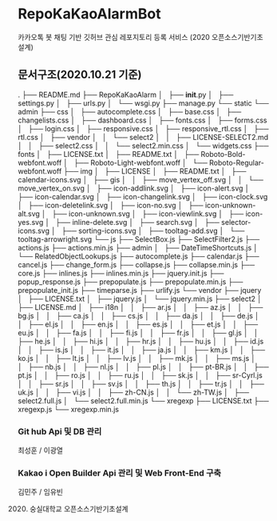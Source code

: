# RepoKaKaoAlarmBot
카카오톡 봇 채팅 기반 깃허브 관심 레포지토리 등록 서비스 (2020 오픈소스기반기초설계)

## 문서구조(2020.10.21 기준)
.
├── README.md
├── RepoKaKaoAlarm
│   ├── __init__.py
│   ├── settings.py
│   ├── urls.py
│   └── wsgi.py
├── manage.py
└── static
    └── admin
        ├── css
        │   ├── autocomplete.css
        │   ├── base.css
        │   ├── changelists.css
        │   ├── dashboard.css
        │   ├── fonts.css
        │   ├── forms.css
        │   ├── login.css
        │   ├── responsive.css
        │   ├── responsive_rtl.css
        │   ├── rtl.css
        │   ├── vendor
        │   │   └── select2
        │   │       ├── LICENSE-SELECT2.md
        │   │       ├── select2.css
        │   │       └── select2.min.css
        │   └── widgets.css
        ├── fonts
        │   ├── LICENSE.txt
        │   ├── README.txt
        │   ├── Roboto-Bold-webfont.woff
        │   ├── Roboto-Light-webfont.woff
        │   └── Roboto-Regular-webfont.woff
        ├── img
        │   ├── LICENSE
        │   ├── README.txt
        │   ├── calendar-icons.svg
        │   ├── gis
        │   │   ├── move_vertex_off.svg
        │   │   └── move_vertex_on.svg
        │   ├── icon-addlink.svg
        │   ├── icon-alert.svg
        │   ├── icon-calendar.svg
        │   ├── icon-changelink.svg
        │   ├── icon-clock.svg
        │   ├── icon-deletelink.svg
        │   ├── icon-no.svg
        │   ├── icon-unknown-alt.svg
        │   ├── icon-unknown.svg
        │   ├── icon-viewlink.svg
        │   ├── icon-yes.svg
        │   ├── inline-delete.svg
        │   ├── search.svg
        │   ├── selector-icons.svg
        │   ├── sorting-icons.svg
        │   ├── tooltag-add.svg
        │   └── tooltag-arrowright.svg
        └── js
            ├── SelectBox.js
            ├── SelectFilter2.js
            ├── actions.js
            ├── actions.min.js
            ├── admin
            │   ├── DateTimeShortcuts.js
            │   └── RelatedObjectLookups.js
            ├── autocomplete.js
            ├── calendar.js
            ├── cancel.js
            ├── change_form.js
            ├── collapse.js
            ├── collapse.min.js
            ├── core.js
            ├── inlines.js
            ├── inlines.min.js
            ├── jquery.init.js
            ├── popup_response.js
            ├── prepopulate.js
            ├── prepopulate.min.js
            ├── prepopulate_init.js
            ├── timeparse.js
            ├── urlify.js
            └── vendor
                ├── jquery
                │   ├── LICENSE.txt
                │   ├── jquery.js
                │   └── jquery.min.js
                ├── select2
                │   ├── LICENSE.md
                │   ├── i18n
                │   │   ├── ar.js
                │   │   ├── az.js
                │   │   ├── bg.js
                │   │   ├── ca.js
                │   │   ├── cs.js
                │   │   ├── da.js
                │   │   ├── de.js
                │   │   ├── el.js
                │   │   ├── en.js
                │   │   ├── es.js
                │   │   ├── et.js
                │   │   ├── eu.js
                │   │   ├── fa.js
                │   │   ├── fi.js
                │   │   ├── fr.js
                │   │   ├── gl.js
                │   │   ├── he.js
                │   │   ├── hi.js
                │   │   ├── hr.js
                │   │   ├── hu.js
                │   │   ├── id.js
                │   │   ├── is.js
                │   │   ├── it.js
                │   │   ├── ja.js
                │   │   ├── km.js
                │   │   ├── ko.js
                │   │   ├── lt.js
                │   │   ├── lv.js
                │   │   ├── mk.js
                │   │   ├── ms.js
                │   │   ├── nb.js
                │   │   ├── nl.js
                │   │   ├── pl.js
                │   │   ├── pt-BR.js
                │   │   ├── pt.js
                │   │   ├── ro.js
                │   │   ├── ru.js
                │   │   ├── sk.js
                │   │   ├── sr-Cyrl.js
                │   │   ├── sr.js
                │   │   ├── sv.js
                │   │   ├── th.js
                │   │   ├── tr.js
                │   │   ├── uk.js
                │   │   ├── vi.js
                │   │   ├── zh-CN.js
                │   │   └── zh-TW.js
                │   ├── select2.full.js
                │   └── select2.full.min.js
                └── xregexp
                    ├── LICENSE.txt
                    ├── xregexp.js
                    └── xregexp.min.js

### Git hub Api 및 DB 관리
최성훈 / 이광열

### Kakao i Open Builder Api 관리 및 Web Front-End 구축
김민주 / 임유빈  

2020. 숭실대학교 오픈소스기반기초설계
